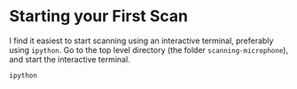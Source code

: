# Starting your First Scan

I find it easiest to start scanning using an interactive terminal, preferably
using `ipython`.
Go to the top level directory (the folder `scanning-microphone`), and start
the interactive terminal.

```bash
ipython
```

